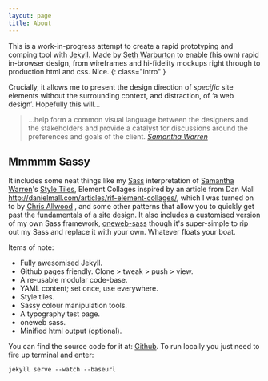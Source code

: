 ```yaml
---
layout: page
title: About
---
```


This is a work-in-progress attempt to create a rapid prototyping
and comping tool with <a href="//jekyllrb.com">Jekyll</a>. Made by
<a href="//twitter.com/nternetinspired">Seth Warburton</a> to enable (his own)
rapid in-browser design, from wireframes and hi-fidelity mockups right through to
production html and css. Nice.
{: class="intro" }

Crucially, it allows me to present the design direction of <em>specific</em> site
elements without the surrounding context, and distraction, of ‘a web design’.
Hopefully this will…


<blockquote cite="http://styletil.es/">
    …help form a common visual language between the designers and the stakeholders
    and provide a catalyst for discussions around the preferences and goals of
    the client.
    <cite><a href="//twitter.com/samanthatoy">
    Samantha Warren</a></cite>
</blockquote>

## Mmmmm Sassy
It includes some neat things like my <a href="//sass-lang.com/">Sass</a>
interpretation of <a href="//twitter.com/samanthatoy">
Samantha Warren</a>'s <a href="//styletil.es/">Style Tiles</a>, Element Collages
inspired by an article from Dan Mall <a href="http://danielmall.com/articles/rif-element-collages/">
http://danielmall.com/articles/rif-element-collages/</a>, which I was turned
on to by <a href="https://twitter.com/_cdja">Chris Allwood</a> ,
and some other patterns that allow you to quickly get past the fundamentals of
a site design. It also includes a customised version of my own Sass framework,
<a href="//github.com/nternetinspired/oneweb-sass/tree/master">oneweb-sass</a>
though it's super-simple to rip out my Sass and replace it with your own.
Whatever floats your boat.

Items of note:

* Fully awesomised Jekyll.
* Github pages friendly. Clone > tweak > push > view.
* A re-usable modular code-base.
* YAML content; set once, use everywhere.
* Style tiles.
* Sassy colour manipulation tools.
* A typography test page.
* oneweb sass.
* Minified html output (optional).

You can find the source code for it at: <a href="//github.com/nternetinspired/jekyll-design">Github</a>.
To run locally you just need to fire up terminal and enter:

    jekyll serve --watch --baseurl
